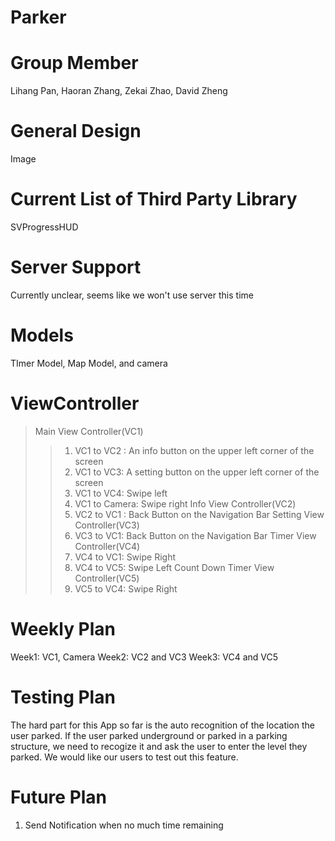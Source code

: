 # Parker
# Group Member
Lihang Pan, Haoran Zhang, Zekai Zhao, David Zheng

# General Design
Image

# Current List of Third Party Library
SVProgressHUD 

# Server Support
Currently unclear, seems like we won't use server this time

# Models
TImer Model, Map Model, and camera

# ViewController
> Main View Controller(VC1)
> > 1. VC1 to VC2 : An info button on the upper left corner of the screen
> > 2. VC1 to VC3: A setting button on the upper left corner of the screen
> > 3. VC1 to VC4: Swipe left
> > 4. VC1 to Camera: Swipe right
> Info View Controller(VC2)
> > 1. VC2 to VC1 : Back Button on the Navigation Bar
> Setting View Controller(VC3)
> > 1. VC3 to VC1: Back Button on the Navigation Bar
>  Timer View Controller(VC4)
> > 1. VC4 to VC1: Swipe Right
> > 2. VC4 to VC5: Swipe Left
> Count Down Timer View Controller(VC5)
> > 1. VC5 to VC4: Swipe Right

# Weekly Plan
Week1: VC1, Camera
Week2: VC2 and VC3
Week3: VC4 and VC5

# Testing Plan
 The hard part for this App so far is the auto recognition of the location the user parked. If the user parked underground or parked in a parking structure, we need to recogize it and ask the user to enter the level they parked. We would like our users to test out this feature.
 
# Future Plan
1. Send Notification when no much time remaining
